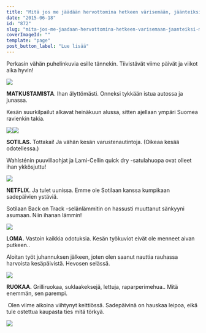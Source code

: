 ```yaml
---
title: "Mitä jos me jäädään hervottomina hetkeen värisemään, jäänteiksi maailmaan jäähtyvään."
date: "2015-06-18"
id: "872"
slug: "mita-jos-me-jaadaan-hervottomina-hetkeen-varisemaan-jaanteiksi-maailmaan-jaahtyvaan"
coverImageId: ""
template: "page"
post_button_label: "Lue lisää"
---
```


Perkasin vähän puhelinkuvia esille tännekin. Tiivistävät viime päivät ja viikot aika hyvin!

  

[![](/images/201506181123198353.png)](http://4.bp.blogspot.com/-KzSmem559Q0/VYKC6IHAayI/AAAAAAAAJ1Y/mMQQ8iUeaxQ/s1600/201506181123198353.png)

  

**MATKUSTAMISTA**. Ihan älyttömästi. Onneksi tykkään istua autossa ja junassa.

Kesän suurkilpailut alkavat heinäkuun alussa, sitten ajellaan ympäri Suomea ravienkin takia.

  

[![](/images/201506181117054901.png)](http://1.bp.blogspot.com/-kg6Kawikpdw/VYKDbAMV7eI/AAAAAAAAJ1k/79ZqBVd9KOk/s1600/201506181117054901.png)[![](/images/201506181121298684.png)](http://1.bp.blogspot.com/-4Ypbfl6OHhg/VYKDuKkUHFI/AAAAAAAAJ1s/_tuxXsQD1sI/s1600/201506181121298684.png)

  

**SOTILAS.** Tottakai! Ja vähän kesän varustenautintoja. (Oikeaa kesää odotellessa.)

Wahlsténin puuvillaohjat ja Lami-Cellin quick dry -satulahuopa ovat olleet ihan ykkösjuttu!

  

[![](/images/201506181122469805.png)](http://3.bp.blogspot.com/-jvN07dNz9nw/VYKC5MTz_rI/AAAAAAAAJ1I/BFbEpnVt_6Y/s1600/201506181122469805.png)

  

**NETFLIX**. Ja tulet uunissa. Emme ole Sotilaan kanssa kumpikaan sadepäivien ystäviä.

Sotilaan Back on Track -selänlämmitin on hassusti muuttanut sänkyyni asumaan. Niin ihanan lämmin!

  

[![](/images/201506181122236832.png)](http://4.bp.blogspot.com/-dsN2E5PUDfM/VYKC5PIaxcI/AAAAAAAAJ1M/XFIQimNxuB8/s1600/201506181122236832.png)

  

**LOMA.** Vastoin kaikkia odotuksia. Kesän työkuviot eivät ole menneet aivan putkeen..

Aloitan työt juhannuksen jälkeen, joten olen saanut nauttia rauhassa harvoista kesäpäivistä. Hevosen selässä.

  

[![](/images/201506181118436613.png)](http://2.bp.blogspot.com/-saoVHbIjT_o/VYKC3YGUJgI/AAAAAAAAJ00/Tiq0DGVcwr4/s1600/201506181118436613.png)

  

**RUOKAA.** Grilliruokaa, suklaakeksejä, lettuja, raparperimehua.. Mitä enemmän, sen parempi.

 Olen viime aikoina viihtynyt keittiössä. Sadepäivinä on hauskaa leipoa, eikä tule ostettua kaupasta ties mitä törkyä.

  

[![](/images/201506181117349906.png)](http://2.bp.blogspot.com/--6NcSNg9bGQ/VYKC3OBkYyI/AAAAAAAAJ0s/W2EIKS3XlGY/s1600/201506181117349906.png)
